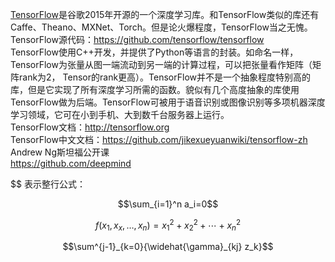 [TensorFlow](https://github.com/tensorflow/tensorflow)是谷歌2015年开源的一个深度学习库。和TensorFlow类似的库还有Caffe、Theano、MXNet、Torch。但是论火爆程度，TensorFlow当之无愧。<br>
TensorFlow源代码：https://github.com/tensorflow/tensorflow<br>
TensorFlow使用C++开发，并提供了Python等语言的封装。如命名一样，TensorFlow为张量从图一端流动到另一端的计算过程，可以把张量看作矩阵（矩阵rank为2，
Tensor的rank更高）。TensorFlow并不是一个抽象程度特别高的库，但是它实现了所有深度学习所需的函数。貌似有几个高度抽象的库使用TensorFlow做为后端。TensorFlow可被用于语音识别或图像识别等多项机器深度学习领域，它可在小到手机、大到数千台服务器上运行。<br>
TensorFlow文档：http://tensorflow.org<br>
TensorFlow中文文档：https://github.com/jikexueyuanwiki/tensorflow-zh<br>
Andrew Ng斯坦福公开课<br>
https://github.com/deepmind<br>

$$ 表示整行公式： 

$$\sum_{i=1}^n a_i=0$$

$$f(x_1,x_x,\ldots,x_n) = x_1^2 + x_2^2 + \cdots + x_n^2 $$

$$\sum^{j-1}_{k=0}{\widehat{\gamma}_{kj} z_k}$$
